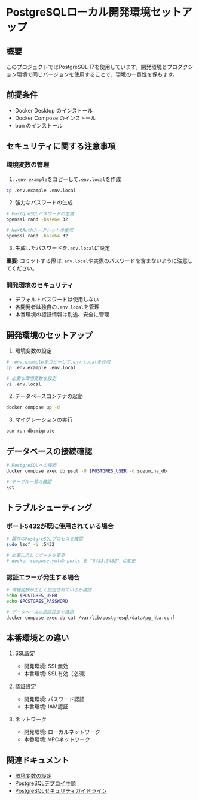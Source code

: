 # PostgreSQLローカル開発環境セットアップ

## 概要

このプロジェクトではPostgreSQL 17を使用しています。開発環境とプロダクション環境で同じバージョンを使用することで、環境の一貫性を保ちます。

## 前提条件

- Docker Desktop のインストール
- Docker Compose のインストール
- bun のインストール

## セキュリティに関する注意事項

### 環境変数の管理

1. `.env.example`をコピーして`.env.local`を作成

```bash
cp .env.example .env.local
```

2. 強力なパスワードの生成

```bash
# PostgreSQLパスワードの生成
openssl rand -base64 32

# NextAuthシークレットの生成
openssl rand -base64 32
```

3. 生成したパスワードを`.env.local`に設定

**重要**: コミットする際は`.env.local`や実際のパスワードを含まないように注意してください。

### 開発環境のセキュリティ

- デフォルトパスワードは使用しない
- 各開発者は独自の`.env.local`を管理
- 本番環境の認証情報は別途、安全に管理

## 開発環境のセットアップ

1. 環境変数の設定

```bash
# .env.exampleをコピーして.env.localを作成
cp .env.example .env.local

# 必要な環境変数を設定
vi .env.local
```

2. データベースコンテナの起動

```bash
docker compose up -d
```

3. マイグレーションの実行

```bash
bun run db:migrate
```

## データベースの接続確認

```bash
# PostgreSQLへの接続
docker compose exec db psql -U $POSTGRES_USER -d suzumina_db

# テーブル一覧の確認
\dt
```

## トラブルシューティング

### ポート5432が既に使用されている場合

```bash
# 既存のPostgreSQLプロセスを確認
sudo lsof -i :5432

# 必要に応じてポートを変更
# docker-compose.ymlの ports を "5433:5432" に変更
```

### 認証エラーが発生する場合

```bash
# 環境変数が正しく設定されているか確認
echo $POSTGRES_USER
echo $POSTGRES_PASSWORD

# データベースの認証設定を確認
docker compose exec db cat /var/lib/postgresql/data/pg_hba.conf
```

## 本番環境との違い

1. SSL設定
   - 開発環境: SSL無効
   - 本番環境: SSL有効（必須）

2. 認証設定
   - 開発環境: パスワード認証
   - 本番環境: IAM認証

3. ネットワーク
   - 開発環境: ローカルネットワーク
   - 本番環境: VPCネットワーク

## 関連ドキュメント

- [環境変数の設定](./DATABASE_URL_UPDATE.md)
- [PostgreSQLデプロイ手順](./POSTGRESQL_DEPLOYMENT_PROCEDURE.md)
- [PostgreSQLセキュリティガイドライン](https://www.postgresql.org/docs/17/auth-pg-hba-conf.html)
